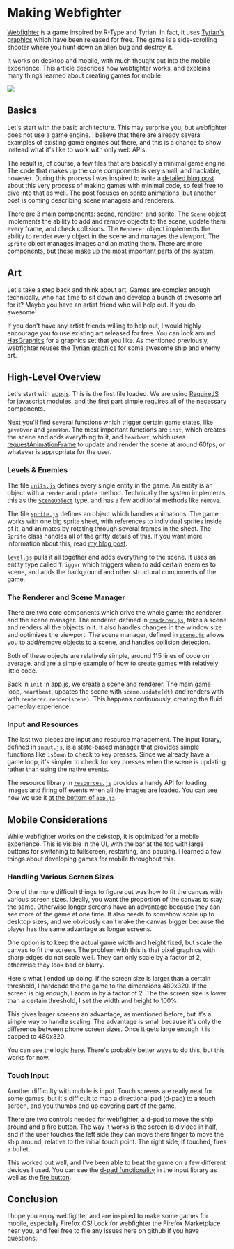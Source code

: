 
# Making Webfighter

[Webfighter](http://jlongster.github.com/webfighter/) is a game inspired by R-Type and Tyrian. In fact, it uses [Tyrian's graphics](http://www.lostgarden.com/2007/04/free-game-graphics-tyrian-ships-and.html) which have been released for free. The game is a side-scrolling shooter where you hunt down an alien bug and destroy it.

It works on desktop and mobile, with much thought put into the mobile experience. This article describes how webfighter works, and explains many things learned about creating games for mobile.

![](https://raw.github.com/jlongster/webfighter/master/docs/screenshot.png)

## Basics

Let's start with the basic architecture. This may surprise you, but webfighter does not use a game engine. I believe that there are already several examples of existing game engines out there, and this is a chance to show instead what it's like to work with only web APIs.

The result is, of course, a few files that are basically a minimal game engine. The code that makes up the core components is very small, and hackable, however. During this process I was inspired to write a [detailed blog post](http://jlongster.com/Making-Sprite-based-Games-with-Canvas) about this very process of making games with minimal code, so feel free to dive into that as well. The post focuses on sprite animations, but another post is coming describing scene managers and renderers.

There are 3 main components: scene, renderer, and sprite. The `Scene` object implements the ability to add and remove objects to the scene, update them every frame, and check collisions. The `Renderer` object implements the ability to render every object in the scene and manages the viewport. The `Sprite` object manages images and animating them. There are more components, but these make up the most important parts of the system.

## Art

Let's take a step back and think about art. Games are complex enough technically, who has time to sit down and develop a bunch of awesome art for it? Maybe you have an artist friend who will help out. If you do, awesome!

If you don't have any artist friends willing to help out, I would highly encourage you to use existing art released for free. You can look around [HasGraphics](http://hasgraphics.com/) for a graphics set that you like. As mentioned previously, webfighter reuses the [Tyrian graphics](http://www.lostgarden.com/2007/04/free-game-graphics-tyrian-ships-and.html) for some awesome ship and enemy art.

## High-Level Overview

Let's start with [app.js](https://github.com/jlongster/webfighter/blob/master/www/js/app.js). This is the first file loaded. We are using [RequireJS](http://requirejs.org/) for javascript modules, and the first part simple requires all of the necessary components.

Next you'll find several functions which trigger certain game states, like `gaveOver` and `gameWon`. The most important functions are `init`, which creates the scene and adds everything to it, and `hearbeat`, which uses [requestAnimationFrame](https://developer.mozilla.org/en-US/docs/DOM/window.requestAnimationFrame) to update and render the scene at around 60fps, or whatever is appropriate for the user.

### Levels & Enemies

The file [`units.js`](https://github.com/jlongster/webfighter/blob/master/www/js/units.js) defines every single entity in the game. An entity is an object with a `render` and `update` method. Technically the system implements this as the [`SceneObject`](https://github.com/jlongster/webfighter/blob/master/www/js/sceneobject.js) type, and has a few additional methods like `remove`.

The file [`sprite.js`](https://github.com/jlongster/webfighter/blob/master/www/js/sprite.js) defines an object which handles animations. The game works with one big sprite sheet, with references to individual sprites inside of it, and animates by rotating through several frames in the sheet. The `Sprite` class handles all of the gritty details of this. If you want more information about this, read [my blog post](https://github.com/jlongster/webfighter/blob/master/www/js/level.js).

[`level.js`](https://github.com/jlongster/webfighter/blob/master/www/js/level.js) pulls it all together and adds everything to the scene. It uses an entity type called `Trigger` which triggers when to add certain enemies to scene, and adds the background and other structural components of the game.

### The Renderer and Scene Manager

There are two core components which drive the whole game: the renderer and the scene manager. The renderer, defined in [`renderer.js`](https://github.com/jlongster/webfighter/blob/master/www/js/renderer.js), takes a scene and renders all the objects in it. It also handles changes in the window size and optimizes the viewport. The scene manager, defined in [`scene.js`](https://github.com/jlongster/webfighter/blob/master/www/js/scene.js) allows you to add/remove objects to a scene, and handles collision detection.

Both of these objects are relatively simple, around 115 lines of code on average, and are a simple example of how to create games with relatively little code.

Back in `init` in app.js, we [create a scene and renderer](https://github.com/jlongster/webfighter/blob/master/www/js/app.js#L106). The main game loop, `heartbeat`, updates the scene with `scene.update(dt)` and renders with with `renderer.render(scene)`. This happens continuously, creating the fluid gameplay experience.

### Input and Resources

The last two pieces are input and resource management. The input library, defined in [`input.js`](https://github.com/jlongster/webfighter/blob/master/www/js/input.js), is a state-based manager that provides simple functions like `isDown` to check to key presses. Since we already have a game loop, it's simpler to check for key presses when the scene is updating rather than using the native events.

The resource library in [`resources.js`](https://github.com/jlongster/webfighter/blob/master/www/js/resources.js) provides a handy API for loading images and firing off events when all the images are loaded. You can see how we use it [at the bottom of `app.js`](https://github.com/jlongster/webfighter/blob/master/www/js/app.js#L162).

## Mobile Considerations

While webfighter works on the dekstop, it is optimized for a mobile experience. This is visible in the UI, with the bar at the top with large buttons for switching to fullscreen, restarting, and pausing. I learned a few things about developing games for mobile throughout this.

### Handling Various Screen Sizes

One of the more difficult things to figure out was how to fit the canvas with various screen sizes. Ideally, you want the proportion of the canvas to stay the same. Otherwise longer screens have an advantage because they can see more of the game at one time. It also needs to somehow scale up to desktop sizes, and we obviously can't make the canvas bigger because the player has the same advantage as longer screens.

One option is to keep the actual game width and height fixed, but scale the canvas to fit the screen. The problem with this is that pixel graphics with sharp edges do not scale well. They can only scale by a factor of 2, otherwise they look bad or blurry.

Here's what I ended up doing: if the screen size is larger than a certain threshold, I hardcode the the game to the dimensions 480x320. If the screen is big enough, I zoom in by a factor of 2. The the screen size is lower than a certain threshold, I set the width and height to 100%.

This gives larger screens an advantage, as mentioned before, but it's a simple way to handle scaling. The advantage is small because it's only the difference between phone screen sizes. Once it gets large enough it is capped to 480x320.

You can see the logic [here](https://github.com/jlongster/webfighter/blob/master/www/js/renderer.js#L33). There's probably better ways to do this, but this works for now.

### Touch Input

Another difficulty with mobile is input. Touch screens are really neat for some games, but it's difficult to map a directional pad (d-pad) to a touch screen, and you thumbs end up covering part of the game.

There are two controls needed for webfighter, a d-pad to move the ship around and a fire button. The way it works is the screen is divided in half, and if the user touches the left side they can move there finger to move the ship around, relative to the initial touch point. The right side, if touched, fires a bullet.

This worked out well, and I've been able to beat the game on a few different devices I used. You can see the [d-pad functionality](https://github.com/jlongster/webfighter/blob/master/www/js/input.js#L70) in the input library as well as the [fire button](https://github.com/jlongster/webfighter/blob/master/www/js/input.js#L133).

## Conclusion

I hope you enjoy webfighter and are inspired to make some games for mobile, especially Firefox OS! Look for webfighter the Firefox Marketplace near you, and feel free to file any issues here on github if you have questions.
